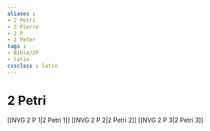 ```yaml
---
aliases : 
- 2 Petri
- 2 Pierre
- 2 P
- 2 Peter
tags : 
- Bible/2P
- latin
cssclass : latin
---
```


# 2 Petri

[[NVG 2 P 1|2 Petri 1]]
[[NVG 2 P 2|2 Petri 2]]
[[NVG 2 P 3|2 Petri 3]]
